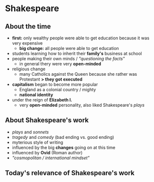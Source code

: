 # Shakespeare

## About the time

- **first:** only wealthy people were able to get education because it was very expensive
	- **big change:** all people were able to get education
- students learning how to inherit their **family's** business at school
- people making their own minds / *"questioning the facts"*
	- in general thery were very **open-minded**
- religious change
	- many Catholics against the Queen because she rather was Protestant  **> they got executed**
- **capitalism** began to become more popular
	- England as a colonial country / mighty
	- **national identity**
- under the reign of **Elizabeth I.**
	- very **open-minded** personality, also liked Shakespeare's *plays*

## About Shakespeare's work

- *plays* and *sonnets*
- *tragedy* and *comedy* (bad ending vs. good ending)
- myterious style of writing
- influenced by the big **changes** going on at this time
- influenced by **Ovid** (Roman author)
- *"cosmopolitan / international mindset"*

## Today's relevance of Shakespeare's work

<!--stackedit_data:
eyJoaXN0b3J5IjpbLTM3ODU1MzU2MCwtOTAwNzg5OTcxXX0=
-->